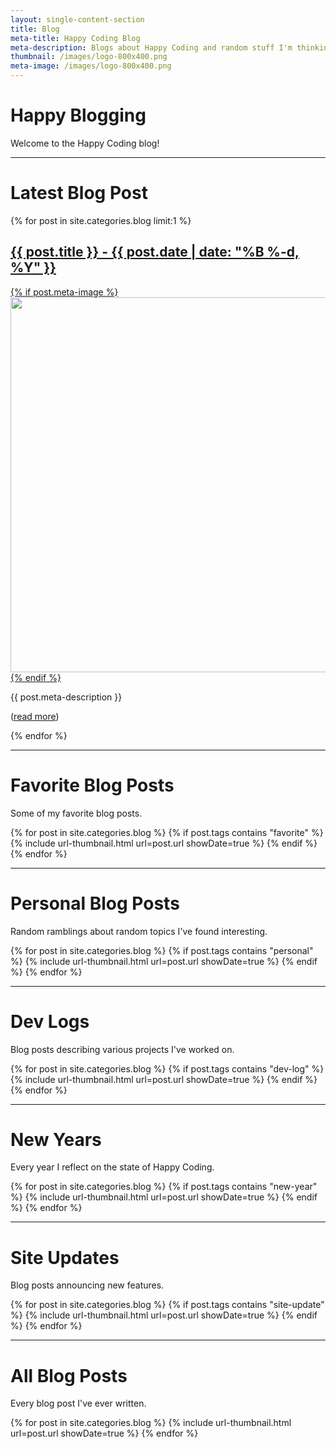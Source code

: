 ```yaml
---
layout: single-content-section
title: Blog
meta-title: Happy Coding Blog
meta-description: Blogs about Happy Coding and random stuff I'm thinking about.
thumbnail: /images/logo-800x400.png
meta-image: /images/logo-800x400.png
---
```


<style>
.blog-thumbnail{
  width: 600px;
}
</style>

# Happy Blogging

Welcome to the Happy Coding blog!

---

# Latest Blog Post

{% for post in site.categories.blog limit:1 %}
<div>
  <a href="{{ post.url }}" title="{{ post.title }}">
    <h2>{{ post.title }} - {{ post.date | date: "%B %-d, %Y" }}</h2>
    {% if post.meta-image %}
      <img class="blog-thumbnail" src="{{ post.meta-image }}" />
    {% endif %}
  </a>
  <p>{{ post.meta-description }}</p>
  <p>(<a href="{{ post.url }}">read more</a>)</p>
</div>
{% endfor %}

---

# Favorite Blog Posts

Some of my favorite blog posts.

<div class="thumbnail-link-container">
{% for post in site.categories.blog %}
  {% if post.tags contains "favorite" %}
    {% include url-thumbnail.html url=post.url showDate=true %}
  {% endif %}
{% endfor %}
</div>

---

# Personal Blog Posts

Random ramblings about random topics I've found interesting.

<div class="thumbnail-link-container">
{% for post in site.categories.blog %}
  {% if post.tags contains "personal" %}
    {% include url-thumbnail.html url=post.url showDate=true %}
  {% endif %}
{% endfor %}
</div>

---

# Dev Logs

Blog posts describing various projects I've worked on.

<div class="thumbnail-link-container">
{% for post in site.categories.blog %}
  {% if post.tags contains "dev-log" %}
    {% include url-thumbnail.html url=post.url showDate=true %}
  {% endif %}
{% endfor %}
</div>

---

# New Years

Every year I reflect on the state of Happy Coding.

<div class="thumbnail-link-container">
{% for post in site.categories.blog %}
  {% if post.tags contains "new-year" %}
    {% include url-thumbnail.html url=post.url showDate=true %}
  {% endif %}
{% endfor %}
</div>

---

# Site Updates

Blog posts announcing new features.

<div class="thumbnail-link-container">
{% for post in site.categories.blog %}
  {% if post.tags contains "site-update" %}
    {% include url-thumbnail.html url=post.url showDate=true %}
  {% endif %}
{% endfor %}
</div>

---

# All Blog Posts

Every blog post I've ever written.

<div class="thumbnail-link-container">
{% for post in site.categories.blog %}
  {% include url-thumbnail.html url=post.url showDate=true %}
{% endfor %}
</div>
